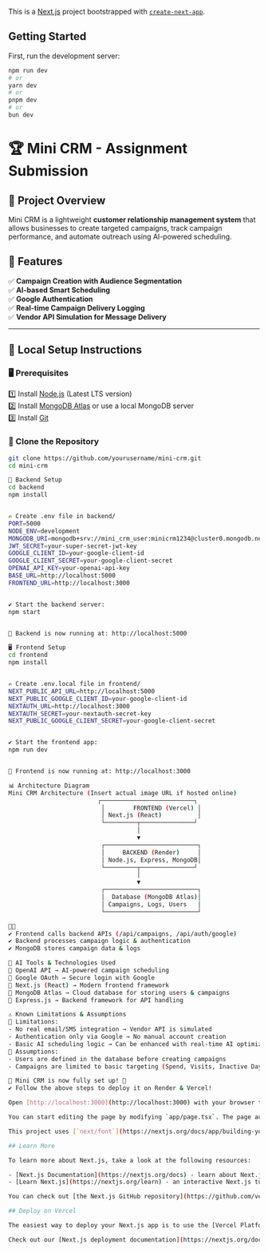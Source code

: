 This is a [Next.js](https://nextjs.org) project bootstrapped with [`create-next-app`](https://nextjs.org/docs/app/api-reference/cli/create-next-app).

## Getting Started

First, run the development server:

```bash
npm run dev
# or
yarn dev
# or
pnpm dev
# or
bun dev
```
# 🏆 Mini CRM - Assignment Submission  

## 📌 Project Overview  
Mini CRM is a lightweight **customer relationship management system** that allows businesses to create targeted campaigns, track campaign performance, and automate outreach using AI-powered scheduling.  

## 🎯 Features  
✅ **Campaign Creation with Audience Segmentation**  
✅ **AI-based Smart Scheduling**  
✅ **Google Authentication**  
✅ **Real-time Campaign Delivery Logging**  
✅ **Vendor API Simulation for Message Delivery**  

---

## 🚀 Local Setup Instructions  

### **🖥 Prerequisites**  
1️⃣ Install [Node.js](https://nodejs.org/) (Latest LTS version)  
2️⃣ Install [MongoDB Atlas](https://www.mongodb.com/) or use a local MongoDB server  
3️⃣ Install [Git](https://git-scm.com/)  

### **📂 Clone the Repository**  
```bash
git clone https://github.com/yourusername/mini-crm.git
cd mini-crm

🔧 Backend Setup
cd backend
npm install


✍ Create .env file in backend/
PORT=5000
NODE_ENV=development
MONGODB_URI=mongodb+srv://mini_crm_user:minicrm1234@cluster0.mongodb.net
JWT_SECRET=your-super-secret-jwt-key
GOOGLE_CLIENT_ID=your-google-client-id
GOOGLE_CLIENT_SECRET=your-google-client-secret
OPENAI_API_KEY=your-openai-api-key
BASE_URL=http://localhost:5000
FRONTEND_URL=http://localhost:3000


✔ Start the backend server:
npm start


🚀 Backend is now running at: http://localhost:5000

🖥 Frontend Setup
cd frontend
npm install


✍ Create .env.local file in frontend/
NEXT_PUBLIC_API_URL=http://localhost:5000
NEXT_PUBLIC_GOOGLE_CLIENT_ID=your-google-client-id
NEXTAUTH_URL=http://localhost:3000
NEXTAUTH_SECRET=your-nextauth-secret-key
NEXT_PUBLIC_GOOGLE_CLIENT_SECRET=your-google-client-secret


✔ Start the frontend app:
npm run dev


🚀 Frontend is now running at: http://localhost:3000

📊 Architecture Diagram
Mini CRM Architecture (Insert actual image URL if hosted online)
                         ┌──────────────────────────┐
                          │        FRONTEND (Vercel) │
                          │ Next.js (React)          │
                          └─────────┬───────────────┘
                                    │
                                    ▼
                          ┌──────────────────────────┐
                          │     BACKEND (Render)     │
                          │ Node.js, Express, MongoDB│
                          └─────────┬───────────────┘
                                    │
                                    ▼
                          ┌──────────────────────────┐
                          │  Database (MongoDB Atlas)│
                          │ Campaigns, Logs, Users   │
                          └──────────────────────────┘


✔ Frontend calls backend APIs (/api/campaigns, /api/auth/google)
✔ Backend processes campaign logic & authentication
✔ MongoDB stores campaign data & logs

🤖 AI Tools & Technologies Used
🔹 OpenAI API → AI-powered campaign scheduling
🔹 Google OAuth → Secure login with Google
🔹 Next.js (React) → Modern frontend framework
🔹 MongoDB Atlas → Cloud database for storing users & campaigns
🔹 Express.js → Backend framework for API handling

⚠️ Known Limitations & Assumptions
🚨 Limitations:
- No real email/SMS integration → Vendor API is simulated
- Authentication only via Google → No manual account creation
- Basic AI scheduling logic → Can be enhanced with real-time AI optimization
🚧 Assumptions:
- Users are defined in the database before creating campaigns
- Campaigns are limited to basic targeting (Spend, Visits, Inactive Days)

🎉 Mini CRM is now fully set up! 🚀
✔ Follow the above steps to deploy it on Render & Vercel!

Open [http://localhost:3000](http://localhost:3000) with your browser to see the result.

You can start editing the page by modifying `app/page.tsx`. The page auto-updates as you edit the file.

This project uses [`next/font`](https://nextjs.org/docs/app/building-your-application/optimizing/fonts) to automatically optimize and load [Geist](https://vercel.com/font), a new font family for Vercel.

## Learn More

To learn more about Next.js, take a look at the following resources:

- [Next.js Documentation](https://nextjs.org/docs) - learn about Next.js features and API.
- [Learn Next.js](https://nextjs.org/learn) - an interactive Next.js tutorial.

You can check out [the Next.js GitHub repository](https://github.com/vercel/next.js) - your feedback and contributions are welcome!

## Deploy on Vercel

The easiest way to deploy your Next.js app is to use the [Vercel Platform](https://vercel.com/new?utm_medium=default-template&filter=next.js&utm_source=create-next-app&utm_campaign=create-next-app-readme) from the creators of Next.js.

Check out our [Next.js deployment documentation](https://nextjs.org/docs/app/building-your-application/deploying) for more details.

